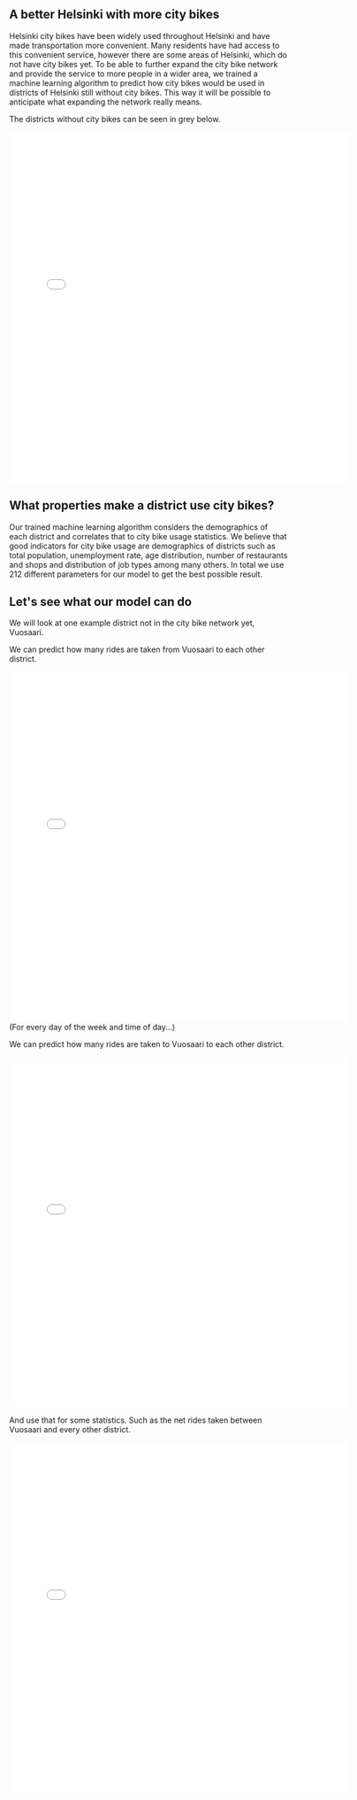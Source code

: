 ## A better Helsinki with more city bikes
Helsinki city bikes have been widely used throughout Helsinki and have made transportation more convenient.
Many residents have had access to this convenient service, however there are some areas of Helsinki, which do not have city bikes yet. 
To be able to further expand the city bike network and provide the service to more people in a wider area, we trained a machine learning algorithm to predict how city bikes would be used in districts of Helsinki still without city bikes.
This way it will be possible to anticipate what expanding the network really means.

The districts without city bikes can be seen in grey below.
<div style="text-align: center;">
<iframe src="city_bike_network.html"
    sandbox="allow-same-origin allow-scripts"
    width="616"
    height="634"
    scrolling="no"
    seamless="seamless"
    frameborder="0">
</iframe>
</div>

## What properties make a district use city bikes?
Our trained machine learning algorithm considers the demographics of each district and correlates that to city bike usage statistics.
We believe that good indicators for city bike usage are demographics of districts such as total population, unemployment rate, age distribution, number of restaurants and shops and distribution of job types among many others. In total we use 212 different parameters for our model to get the best possible result.

## Let's see what our model can do
We will look at one example district not in the city bike network yet, Vuosaari.

We can predict how many rides are taken from Vuosaari to each other district.
<div style="text-align: center;">
<iframe src="Vuosaari_outgoing.html"
    sandbox="allow-same-origin allow-scripts"
    width="616"
    height="634"
    scrolling="no"
    seamless="seamless"
    frameborder="0">
</iframe>
</div>
(For every day of the week and time of day...)

We can predict how many rides are taken to Vuosaari to each other district. 
<div style="text-align: center;">
<iframe src="Vuosaari_incoming.html"
    sandbox="allow-same-origin allow-scripts"
    width="616"
    height="634"
    scrolling="no"
    seamless="seamless"
    frameborder="0">
</iframe>
</div>

And use that for some statistics. Such as the net rides taken between Vuosaari and every other district.
<div style="text-align: center;">
<iframe src="Vuosaari.html"
    sandbox="allow-same-origin allow-scripts"
    width="616"
    height="634"
    scrolling="no"
    seamless="seamless"
    frameborder="0">
</iframe>
</div>
